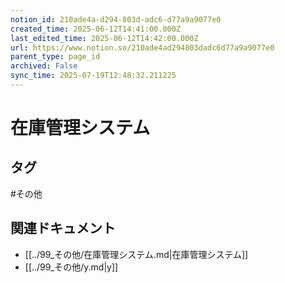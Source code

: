 ```yaml
---
notion_id: 210ade4a-d294-803d-adc6-d77a9a9077e0
created_time: 2025-06-12T14:41:00.000Z
last_edited_time: 2025-06-12T14:42:00.000Z
url: https://www.notion.so/210ade4ad294803dadc6d77a9a9077e0
parent_type: page_id
archived: False
sync_time: 2025-07-19T12:48:32.211225
---
```


# 在庫管理システム



## タグ

#その他 

## 関連ドキュメント

- [[../99_その他/在庫管理システム.md|在庫管理システム]]
- [[../99_その他/y.md|y]]

